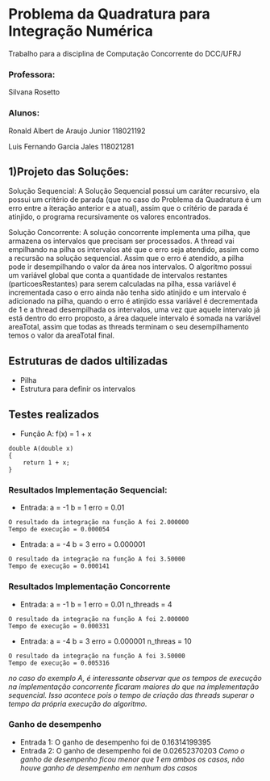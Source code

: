 # Problema da Quadratura para Integração Numérica
Trabalho para a disciplina de Computação Concorrente do DCC/UFRJ

### Professora:
Silvana Rosetto

### Alunos:
Ronald Albert de Araujo Junior 118021192

Luis Fernando Garcia Jales 118021281

## 1)Projeto das Soluções:
Solução Sequencial:
  A Solução Sequencial possui um caráter recursivo, ela possui um critério de parada (que no caso do Problema da Quadratura é um erro entre a iteração anterior e a atual), assim que o critério de parada é atinjido, o programa recursivamente os valores encontrados.
  
Solução Concorrente:
  A solução concorrente implementa uma pilha, que armazena os intervalos que precisam ser processados. A thread vai empilhando na pilha os intervalos até que o erro seja atendido, assim como a recursão na solução sequencial. Assim que o erro é atendido, a pilha pode ir desempilhando o valor da área nos intervalos. 
  O algoritmo possui um variável global que conta a quantidade de intervalos restantes (particoesRestantes) para serem calculadas na pilha, essa variável é incrementada caso o erro ainda não tenha sido atinjido e um intervalo é adicionado na pilha, quando o erro é atinjido essa variável é decrementada de 1 e a thread desempilhada os intervalos, uma vez que aquele intervalo já está dentro do erro proposto, a área daquele intervalo é somada na variável areaTotal, assim que todas as threads terminam o seu desempilhamento temos o valor da areaTotal final.
  
## Estruturas de dados ultilizadas
* Pilha 
* Estrutura para definir os intervalos

## Testes realizados
* Função A: f(x) = 1 + x
```
double A(double x)
{
	return 1 + x;
}

```
  ### Resultados Implementação Sequencial:
  * Entrada: a = -1 b = 1 erro = 0.01
   ```
   O resultado da integração na função A foi 2.000000
   Tempo de execução = 0.000054
   ```
  * Entrada: a = -4 b = 3 erro = 0.000001
  ```
  O resultado da integração na função A foi 3.50000
  Tempo de execução = 0.000141
  
   ```
  ### Resultados Implementação Concorrente
  * Entrada: a = -1 b = 1 erro = 0.01 n_threads = 4
   ```
   O resultado da integração na função A foi 2.000000
   Tempo de execução = 0.000331
   ```
  * Entrada: a = -4 b = 3 erro = 0.000001 n_threas = 10
  ```
  O resultado da integração na função A foi 3.50000
  Tempo de execução = 0.005316
  
   ```
   *no caso do exemplo A, é interessante observar que os tempos de execução na implementação concorrente ficaram maiores do que na implementação sequencial. Isso acontece pois o tempo de criação das threads superar o tempo da própria execução do algoritmo.*
   ### Ganho de desempenho
   * Entrada 1:
      O ganho de desempenho foi de 0.16314199395
   * Entrada 2:
      O ganho de desempenho foi de 0.02652370203
    *Como o ganho de desempenho ficou menor que 1 em ambos os casos, não houve ganho de desempenho em nenhum dos casos*
